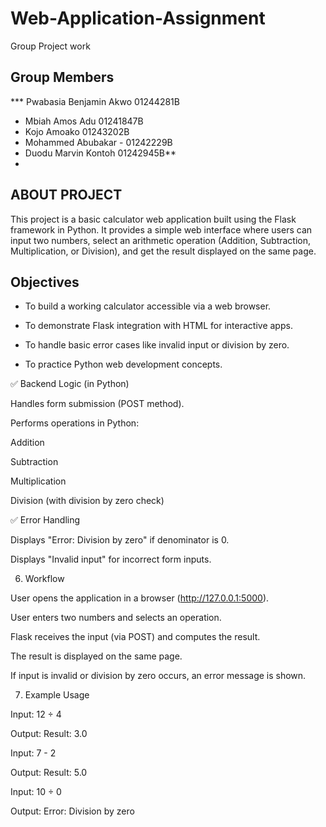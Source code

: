 # Web-Application-Assignment
Group Project work
## Group Members
*** Pwabasia Benjamin Akwo 01244281B
* Mbiah Amos Adu 01241847B
* Kojo Amoako 01243202B
* Mohammed Abubakar - 01242229B
* Duodu Marvin Kontoh 01242945B**
* 
## ABOUT PROJECT

This project is a basic calculator web application built using the Flask framework in Python. It provides a simple web interface where users can input two numbers, select an arithmetic operation (Addition, Subtraction, Multiplication, or Division), and get the result displayed on the same page.

## Objectives

* To build a working calculator accessible via a web browser.

* To demonstrate Flask integration with HTML for interactive apps.

* To handle basic error cases like invalid input or division by zero.

* To practice Python web development concepts.

✅ Backend Logic (in Python)

Handles form submission (POST method).

Performs operations in Python:

Addition

Subtraction

Multiplication

Division (with division by zero check)

✅ Error Handling

Displays "Error: Division by zero" if denominator is 0.

Displays "Invalid input" for incorrect form inputs.

6. Workflow

User opens the application in a browser (http://127.0.0.1:5000).

User enters two numbers and selects an operation.

Flask receives the input (via POST) and computes the result.

The result is displayed on the same page.

If input is invalid or division by zero occurs, an error message is shown.

7. Example Usage

Input: 12 ÷ 4

Output: Result: 3.0

Input: 7 - 2

Output: Result: 5.0

Input: 10 ÷ 0

Output: Error: Division by zero
















